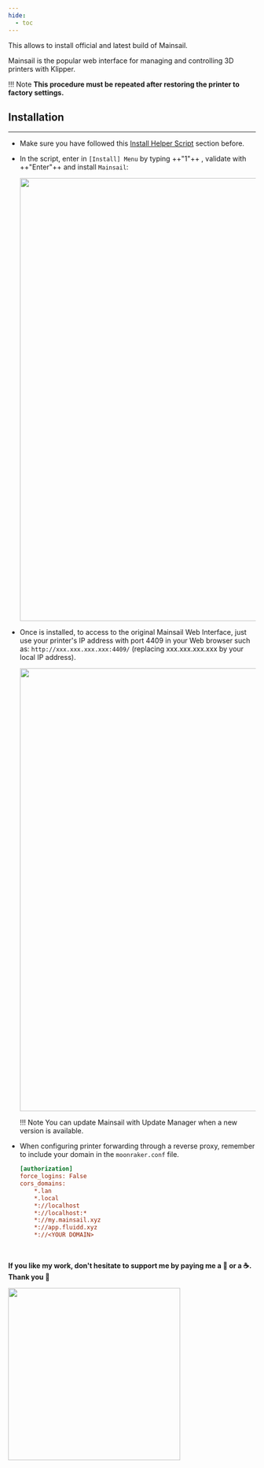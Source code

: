 ```yaml
---
hide:
  - toc
---
```

This allows to install official and latest build of Mainsail.

Mainsail is the popular web interface for managing and controlling 3D printers with Klipper.

!!! Note
    **This procedure must be repeated after restoring the printer to factory settings.**


## Installation
<hr>

- Make sure you have followed this <a href="../../helper-script/helper-script-installation">Install Helper Script</a> section before.

- In the script, enter in `[Install] Menu` by typing ++"1"++ , validate with ++"Enter"++ and install `Mainsail`:

    <img width="900" src="../../assets/img/Creality-Helper-Script/Install_Menu.png">

- Once is installed, to access to the original Mainsail Web Interface, just use your printer's IP address with port 4409 in your Web browser such as: `http://xxx.xxx.xxx.xxx:4409/` (replacing xxx.xxx.xxx.xxx by your local IP address).

    <img width="900" src="../../assets/img/Access-to-Web-Interface/Mainsail_Web_Interface.png">

    !!! Note
        You can update Mainsail with Update Manager when a new version is available.

- When configuring printer forwarding through a reverse proxy, remember to include your domain in the `moonraker.conf` file.

    ```ini
    [authorization]
    force_logins: False
    cors_domains:
        *.lan
        *.local
        *://localhost
        *://localhost:*
        *://my.mainsail.xyz
        *://app.fluidd.xyz
        *://<YOUR DOMAIN>
    ```

<br />

**If you like my work, don't hesitate to support me by paying me a 🍺 or a ☕. Thank you 🙂**

<a href="https://ko-fi.com/guilouz" target="_blank"><img width="350" src="../../assets/img/home/Ko-fi.png"></a>
